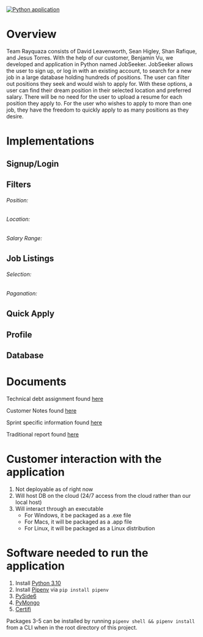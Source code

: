 [![Python application](https://github.com/comp129/customer-project-rayquaza/actions/workflows/python-app.yml/badge.svg)](https://github.com/comp129/customer-project-rayquaza/actions/workflows/python-app.yml)
# Overview

Team Rayquaza consists of David Leavenworth, Sean Higley, Shan Rafique, and Jesus Torres. With the help of our customer, Benjamin Vu, we developed and application in Python named JobSeeker. JobSeeker allows the user to sign up, or log in with an existing account, to search for a new job in a large database holding hundreds of positions. The user can filter out positions they seek and would wish to apply for. With these options, a user can find their dream position in their selected location and preferred salary. There will be no need for the user to upload a resume for each position they apply to. For the user who wishes to apply to more than one job, they have the freedom to quickly apply to as many positions as they desire.

# Implementations
## Signup/Login 

## Filters
###### Position: 
###### Location:
###### Salary Range: 

## Job Listings
###### Selection:
###### Paganation:

## Quick Apply

## Profile

## Database 


# Documents  

Technical debt assignment found [here](https://github.com/comp129/customer-project-rayquaza/blob/main/docs/techDebt.md)

Customer Notes found [here](https://github.com/comp129/customer-project-rayquaza/blob/main/CustomerNotes.md)

Sprint specific information found [here](https://github.com/comp129/customer-project-rayquaza/blob/main/docs/Sprints.md)

Traditional report found [here](https://github.com/comp129/customer-project-rayquaza/blob/main/docs/report.md)
 
# Customer interaction with the application
1. Not deployable as of right now
2. Will host DB on the cloud (24/7 access from the cloud rather than our local host)
3. Will interact through an executable
    - For Windows, it be packaged as a .exe file
    - For Macs, it will be packaged as a .app file
    - For Linux, it will be packaged as a Linux distribution

# Software needed to run the application
1. Install [Python 3.10](https://www.python.org/downloads/release/python-3104/)
2. Install [Pipenv](https://pypi.org/project/pipenv/) via ``pip install pipenv``
3. [PySide6](https://pypi.org/project/PySide6/) 
4. [PyMongo](https://pypi.org/project/pymongo/)
5. [Certifi](https://pypi.org/project/certifi/)

Packages 3-5 can be installed by running ``pipenv shell && pipenv install`` from a CLI when in the root directory of this project.
